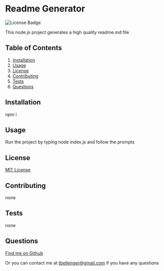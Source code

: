 # Readme Generator
![License Badge](https://img.shields.io/badge/license-MIT-green)

This node.js project generates a high quality readme.md file

## Table of Contents
1. [Installation](#installation)
1. [Usage](#usage)
1. [License](#license)
1. [Contributing](#contributing)
1. [Tests](#tests)
1. [Questions](#questions)


## Installation
npm i

## Usage
Run the project by typing node index.js and follow the prompts


## License
[MIT License](https://mit-license.org/)
  

## Contributing
none

## Tests
none

## Questions
[Find me on Github](https://github.com/tbellenger)

Or you can contact me at tbellenger@gmail.com if you have any questions

